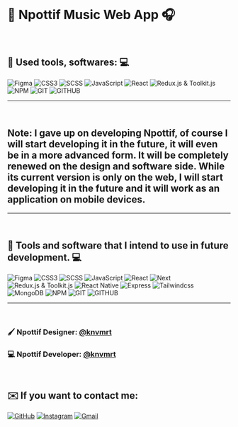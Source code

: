 <br>

# 🤗 **Npottif Music Web App** 🎧

<br>

## 🧩 **Used tools, softwares:** 💻
![Figma](https://img.shields.io/badge/figma-%23F24E1E.svg?style=for-the-badge&logo=figma&logoColor=white)
![CSS3](https://img.shields.io/badge/css-%231572B6.svg?style=for-the-badge&logo=css3&logoColor=white) 
![SCSS](https://img.shields.io/badge/SCSS-hotpink.svg?style=for-the-badge&logo=SASS&logoColor=white) 
![JavaScript](https://img.shields.io/badge/javascript-%23323330.svg?style=for-the-badge&logo=javascript&logoColor=%23F7DF1E) 
![React](https://img.shields.io/badge/react-%2320232a.svg?style=for-the-badge&logo=react&logoColor=%2361DAFB) 
![Redux.js & Toolkit.js](https://img.shields.io/badge/redux-%23764ABC.svg?style=for-the-badge&logo=redux&logoColor=%23ffffff)
![NPM](https://img.shields.io/badge/NPM-CC0910.svg?style=for-the-badge&logo=npm&logoColor=white) 
![GIT](https://img.shields.io/badge/Git-%23FF5427.svg?style=for-the-badge&logo=git&logoColor=white) 
![GITHUB](https://img.shields.io/badge/GitHub-%23081030.svg?style=for-the-badge&logo=github&logoColor=white)
<hr>

</br>

## **Note:** I gave up on developing Npottif, of course I will start developing it in the future, it will even be in a more advanced form. It will be completely renewed on the design and software side. While its current version is only on the web, I will start developing it in the future and it will work as an application on mobile devices.
<hr>
<br>

## 🧩 **Tools and software that I intend to use in future development.** 💻

![Figma](https://img.shields.io/badge/figma-%23F24E1E.svg?style=for-the-badge&logo=figma&logoColor=white)
![CSS3](https://img.shields.io/badge/css-%231572B6.svg?style=for-the-badge&logo=css3&logoColor=white) 
![SCSS](https://img.shields.io/badge/SCSS-hotpink.svg?style=for-the-badge&logo=SASS&logoColor=white) 
![JavaScript](https://img.shields.io/badge/javascript-%23323330.svg?style=for-the-badge&logo=javascript&logoColor=%23F7DF1E) 
![React](https://img.shields.io/badge/react-%2320232a.svg?style=for-the-badge&logo=react&logoColor=%2361DAFB) 
![Next](https://img.shields.io/badge/next.js-%23000000.svg?style=for-the-badge&logo=next.js&logoColor=white) 
![Redux.js & Toolkit.js](https://img.shields.io/badge/redux-%23764ABC.svg?style=for-the-badge&logo=redux&logoColor=%23ffffff) 
![React Native](https://img.shields.io/badge/react_native-%2320232a.svg?style=for-the-badge&logo=react&logoColor=%2361DAFB)
![Express](https://img.shields.io/badge/express.js-%23383838.svg?style=for-the-badge&logo=express&logoColor=white) 
![Tailwindcss](https://img.shields.io/badge/tailwindcss-%23202366.svg?style=for-the-badge&logo=tailwindcss&logoColor=white) 
![MongoDB](https://img.shields.io/badge/MongoDB-%234ea94b.svg?style=for-the-badge&logo=mongodb&logoColor=white) 
![NPM](https://img.shields.io/badge/NPM-CC0910.svg?style=for-the-badge&logo=npm&logoColor=white) 
![GIT](https://img.shields.io/badge/Git-%23FF5427.svg?style=for-the-badge&logo=git&logoColor=white) 
![GITHUB](https://img.shields.io/badge/GitHub-%23081030.svg?style=for-the-badge&logo=github&logoColor=white)

</hr>
<hr>
<br>

### 🖌️ **Npottif Designer: [@knvmrt](https://github.com/knvmrt)**
### 💻 **Npottif Developer: [@knvmrt](https://github.com/knvmrt)**

<br>

## ✉️ **If you want to contact me:** 
[![GitHub](https://img.shields.io/badge/GitHub-%23081030.svg?style=for-the-badge&logo=github&logoColor=white)](https://reddit.com/user/knvmrt)
[![Instagram](https://img.shields.io/badge/Instagram-%23E4405F.svg?style=for-the-badge&logo=instagram&logoColor=white)](https://instagram.com/knvmrt)
[![Gmail](https://img.shields.io/badge/Gmail-%23FFFFFF.svg?style=for-the-badge&logo=gmail&logoColor=red)](https://mail.google.com/mail/u/0/#inbox?compose=CllgCJlHnCDgLfvGMpcxzbKxxbHdvWMnxwSMzmBPztJDqSQKLwnhQbdwPJFKlZHfRjhLSqBksJB)

</br>
